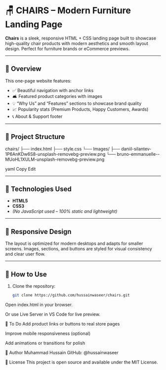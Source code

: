 # 🪑 CHAIRS – Modern Furniture Landing Page

**Chairs** is a sleek, responsive HTML + CSS landing page built to showcase high-quality chair products with modern aesthetics and smooth layout design. Perfect for furniture brands or eCommerce previews.

---

## 📸 Overview

This one-page website features:

- ✅ Beautiful navigation with anchor links  
- 🛋️ Featured product categories with images  
- 💡 “Why Us” and “Features” sections to showcase brand quality  
- 📈 Popularity stats (Premium Products, Happy Customers, Awards)  
- 📞 About & Support footer

---

## 📁 Project Structure

chairs/
├── index.html
├── style.css
└── Images/
├── daniil-silantev-1P6AnKDw6S8-unsplash-removebg-preview.png
└── bruno-emmanuelle--MUoHL1XULM-unsplash-removebg-preview.png

yaml
Copy
Edit

---

## 🎨 Technologies Used

- **HTML5**
- **CSS3**  
- *(No JavaScript used – 100% static and lightweight)*

---

## 📱 Responsive Design

The layout is optimized for modern desktops and adapts for smaller screens. Images, sections, and buttons are styled for visual consistency and clear user flow.

---

## 🚀 How to Use

1. Clone the repository:
   ```bash
   git clone https://github.com/hussainwaseer/chairs.git
Open index.html in your browser.

Or use Live Server in VS Code for live preview.

📌 To Do
 Add product links or buttons to real store pages

 Improve mobile responsiveness (optional)

 Add animations or transitions for polish

👤 Author
Muhammad Hussain
GitHub: @hussainwaseer

🪪 License
This project is open source and available under the MIT License.
